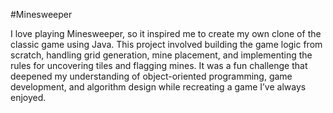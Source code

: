 #Minesweeper

I love playing Minesweeper, so it inspired me to create my own clone of the classic game using Java. This project involved building the game logic from scratch, handling grid generation, mine placement, and implementing the rules for uncovering tiles and flagging mines. It was a fun challenge that deepened my understanding of object-oriented programming, game development, and algorithm design while recreating a game I’ve always enjoyed. 

